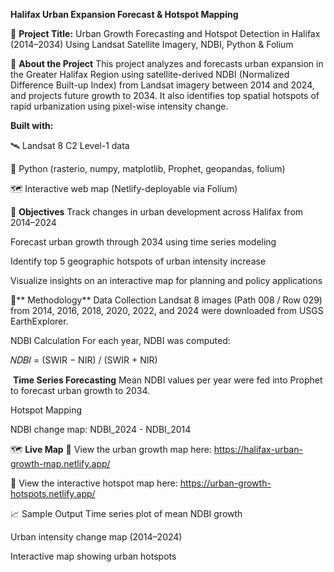 **Halifax Urban Expansion Forecast & Hotspot Mapping**

📍 **Project Title:**
Urban Growth Forecasting and Hotspot Detection in Halifax (2014–2034)
Using Landsat Satellite Imagery, NDBI, Python & Folium

🧠 **About the Project**
This project analyzes and forecasts urban expansion in the Greater Halifax Region using satellite-derived NDBI (Normalized Difference Built-up Index) from Landsat imagery between 2014 and 2024, and projects future growth to 2034. It also identifies top spatial hotspots of rapid urbanization using pixel-wise intensity change.

**Built with:**

🛰️ Landsat 8 C2 Level-1 data

🧪 Python (rasterio, numpy, matplotlib, Prophet, geopandas, folium)

🗺️ Interactive web map (Netlify-deployable via Folium)

🎯 **Objectives**
Track changes in urban development across Halifax from 2014–2024

Forecast urban growth through 2034 using time series modeling

Identify top 5 geographic hotspots of urban intensity increase

Visualize insights on an interactive map for planning and policy applications

🔧** Methodology**
Data Collection
Landsat 8 images (Path 008 / Row 029) from 2014, 2016, 2018, 2020, 2022, and 2024 were downloaded from USGS EarthExplorer.

NDBI Calculation
For each year, NDBI was computed:

𝑁𝐷𝐵𝐼 =  (SWIR − NIR) / (SWIR + NIR)

​ 
**Time Series Forecasting**
Mean NDBI values per year were fed into Prophet to forecast urban growth to 2034.

Hotspot Mapping

NDBI change map: NDBI_2024 - NDBI_2014


🗺️ **Live Map**
🚀 View the urban growth map here:
https://halifax-urban-growth-map.netlify.app/

🚀 View the interactive hotspot map here:
https://urban-growth-hotspots.netlify.app/

📈 Sample Output
Time series plot of mean NDBI growth

Urban intensity change map (2014–2024)

Interactive map showing urban hotspots

